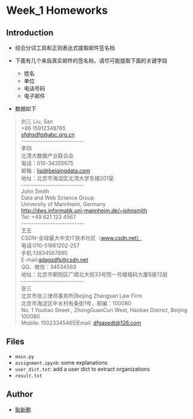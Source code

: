 # Week_1 Homeworks

## Introduction

- 综合分词工具和正则表达式提取邮件签名档

- 下面有几个来自真实邮件的签名档，请尽可能提取下面的关键字段
    - 姓名
    - 单位
    - 电话号码
    - 电子邮件
- 数据如下

> 刘三 Liu, San  
+86 15912348765  
sfghsdfg@abc.org.cn    
\--------------------------   
> 李四  
北清大数据产业联合会   
电话：010-34355675  
邮箱：lisi@beiqingdata.com  
地址：北京市海淀区北清大学东楼201室    
\--------------------------  
> John Smith  
Data and Web Science Group  
University of Mannheim, Germany    
http://dws.informatik.uni-mannheim.de/~johnsmith  
Tel: +49 621 123 4567  
\--------------------------  
> 王五  
CSDN-全球最大中文IT技术社区（www.csdn.net）  
电话:010-51661202-257  
手机:13934567890  
E-mail:gdagsdfs@csdn.net  
QQ、微信：34534563  
地址：北京市朝阳区广顺北大街33号院一号楼福码大厦B座12层  
\--------------------------  
> 张三  
北京市张三律师事务所|Beijing Zhangsan Law Firm  
北京市海淀区中关村有条街1号，邮编：100080  
No. 1 Youtiao Street , ZhongGuanCun West, Haidian District, Beijing 100080  
Mobile: 15023345465|Email: dfgasedt@126.com  

## Files
- `main.py`
- `assignment.ipynb`: some explanations
- `user_dict.txt`: add a user dict to extract organizations
- `result.txt`

## Author
- [耿新鹏](https://github.com/xpgeng)
